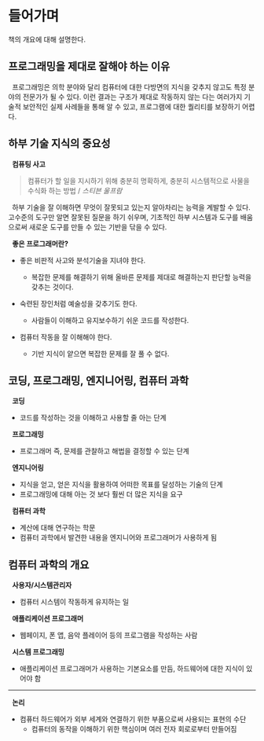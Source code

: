 # 들어가며

책의 개요에 대해 설명한다.

## 프로그래밍을 제대로 잘해야 하는 이유

&nbsp; 프로그래밍은 의학 분야와 달리 컴퓨터에 대한 다방면의 지식을 갖추지 않고도 특정 분야의 전문가가 될 수 있다.
이런 결과는 구조가 제대로 작동하지 않는 다는 여러가지 기술적 보안적인 실제 사례들을 통해 알 수 있고, 프로그램에 대한 퀄리티를 보장하기 어렵다.

## 하부 기술 지식의 중요성

&nbsp; **컴퓨팅 사고**
> 컴퓨터가 할 일을 지시하기 위해 충분히 명확하게, 충분히 시스템적으로 사물을 수식화 하는 방법 / *스티븐 울프람*

&nbsp; 하부 기술을 잘 이해하면 무엇이 잘못되고 있는지 알아차리는 능력을 계발할 수 있다.
고수준의 도구만 알면 잘못된 질문을 하기 쉬우며, 기초적인 하부 시스템과 도구를 배움으로써 새로운 도구를 만들 수 있는 기반을 닦을 수 있다.

&nbsp; **좋은 프로그래머란?**

- 좋은 비판적 사고와 분석기술을 지녀야 한다.
  - 복잡한 문제를 해결하기 위해 올바른 문제를 제대로 해결하는지 판단할 능력을 갖추는 것이다.
  
- 숙련된 장인처럼 예술성을 갖추기도 한다.
  - 사람들이 이해하고 유지보수하기 쉬운 코드를 작성한다.
  
- 컴퓨터 작동을 잘 이해해야 한다.
  - 기반 지식이 얕으면 복잡한 문제를 잘 풀 수 없다.

## 코딩, 프로그래밍, 엔지니어링, 컴퓨터 과학

&nbsp; **코딩**
- 코드를 작성하는 것을 이해하고 사용할 줄 아는 단계 

&nbsp; **프로그래밍**
- 프로그래머 즉, 문제를 관찰하고 해법을 결정할 수 있는 단계

&nbsp; **엔지니어링**
- 지식을 얻고, 얻은 지식을 활용하여 어떠한 목표를 달성하는 기술의 단계
- 프로그래밍에 대해 아는 것 보다 훨씬 더 많은 지식을 요구

&nbsp; **컴퓨터 과학**
- 계산에 대해 연구하는 학문
- 컴퓨터 과학에서 발견한 내용을 엔지니어와 프로그래머가 사용하게 됨

## 컴퓨터 과학의 개요

&nbsp; **사용자/시스템관리자**
- 컴퓨터 시스템이 작동하게 유지하는 일

&nbsp; **애플리케이션 프로그래머**
- 웹페이지, 폰 앱, 음악 플레이어 등의 프로그램을 작성하는 사람

&nbsp; **시스템 프로그래밍**
- 애플리케이션 프로그래머가 사용하는 기본요소를 만듬, 하드웨어에 대한 지식이 있어야 함

---

&nbsp; **논리**
- 컴퓨터 하드웨어가 외부 세계와 연결하기 위한 부품으로써 사용되는 표현의 수단
  - 컴퓨터의 동작을 이해하기 위한 핵심이며 여러 전자 회로로부터 만들어짐
